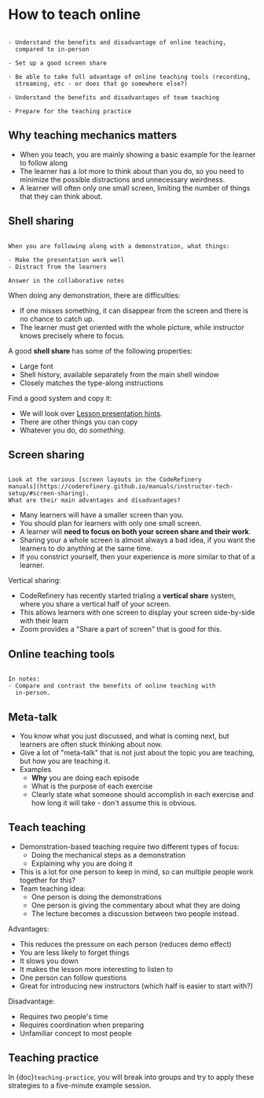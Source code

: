 # How to teach online

```{questions}
```

```{objectives}
- Understand the benefits and disadvantage of online teaching,
  compared to in-person

- Set up a good screen share

- Be able to take full advantage of online teaching tools (recording,
  streaming, etc - or does that go somewhere else?)

- Understand the benefits and disadvantages of team teaching

- Prepare for the teaching practice
```


## Why teaching mechanics matters

- When you teach, you are mainly showing a basic example for the
  learner to follow along
- The learner has a *lot* more to think about than you do, so you need
  to minimize the possible distractions and unnecessary weirdness.
- A learner will often only one small screen, limiting the number of
  things that they can think about.



## Shell sharing

```{discussion} What goes into a good shell share or demonstration?

When you are following along with a demonstration, what things:

- Make the presentation work well
- Distract from the learners

Answer in the collaborative notes
```

When doing any demonstration, there are difficulties:

- If one misses something, it can disappear from the screen and there
  is no chance to catch up.
- The learner must get oriented with the whole picture, while
  instructor knows precisely where to focus.

A good **shell share** has some of the following properties:

- Large font
- Shell history, available separately from the main shell window
- Closely matches the type-along instructions

Find a good system and copy it:
- We will look over [Lesson presentation
hints](https://coderefinery.github.io/manuals/instructor-tech-setup/).
- There are other things you can copy
- Whatever you do, do *something*.



## Screen sharing

```{discussion}

Look at the various [screen layouts in the CodeRefinery
manuals](https://coderefinery.github.io/manuals/instructor-tech-setup/#screen-sharing).
What are their main advantages and disadvantages?
```

- Many learners will have a smaller screen than you.
- You should plan for learners with only one small screen.
- A learner will **need to focus on both your screen share and their
  work**.
- Sharing your a whole screen is almost always a bad idea, if you want
  the learners to do anything at the same time.
- If you constrict yourself, then your experience is more similar to
  that of a learner.

Vertical sharing:
- CodeRefinery has recently started trialing a **vertical share**
  system, where you share a vertical half of your screen.
- This allows learners with one screen to display your screen
  side-by-side with their learn
- Zoom provides a "Share a part of screen" that is good for this.



## Online teaching tools

```{discussion} Discussion: Online vs in-person

In notes:
- Compare and contrast the benefits of online teaching with
  in-person.
```





## Meta-talk

- You know what you just discussed, and what is coming next, but
  learners are often stuck thinking about now.
- Give a lot of "meta-talk" that is not just about the topic you are
  teaching, but how you are teaching it.
- Examples
  - **Why** you are doing each episode
  - What is the purpose of each exercise
  - Clearly state what someone should accomplish in each exercise and
    how long it will take - don't assume this is obvious.



## Teach teaching

- Demonstration-based teaching require two different types of focus:
  - Doing the mechanical steps as a demonstration
  - Explaining why you are doing it
- This is a lot for one person to keep in mind, so can multiple people
  work together for this?
- Team teaching idea:
  - One person is doing the demonstrations
  - One person is giving the commentary about what they are doing
  - The lecture becomes a discussion between two people instead.

Advantages:
- This reduces the pressure on each person (reduces demo effect)
- You are less likely to forget things
- It slows you down
- It makes the lesson more interesting to listen to
- One person can follow questions
- Great for introducing new instructors (which half is easier to start
  with?)

Disadvantage:
- Requires two people's time
- Requires coordination when preparing
- Unfamiliar concept to most people



## Teaching practice

In {doc}`teaching-practice`, you will break into groups and try to
apply these strategies to a five-minute example session.
